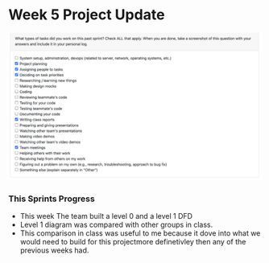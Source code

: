 # Week 5 Project Update

![image](/docs/logs/EvanPasenau/images/week5log.png)

### This Sprints Progress
- This week The team built a level 0 and a level 1 DFD
- Level 1 diagram was compared with other groups in class. 
- This comparison in class was useful to me because it dove into what we would need to build for this projectmore definetivley then any of the previous weeks had.
